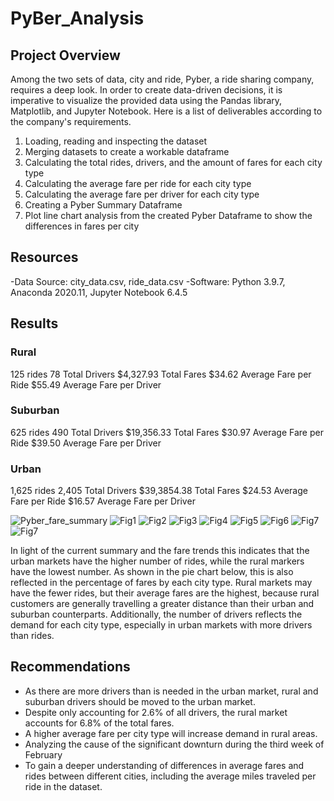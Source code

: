 # PyBer_Analysis
## Project Overview
Among the two sets of data, city and ride, Pyber, a ride sharing company, requires a deep look. In order to create data-driven decisions, it is imperative to visualize the provided data using the Pandas library, Matplotlib, and Jupyter Notebook. Here is a list of deliverables according to the company's requirements.

1. Loading, reading and inspecting the dataset
2. Merging datasets to create a workable dataframe
3. Calculating the total rides, drivers, and the amount of fares for each city type
4. Calculating the average fare per ride for each city type
5. Calculating the average fare per driver for each city type
6. Creating a Pyber Summary Dataframe
7. Plot line chart analysis from the created Pyber Dataframe to show the differences in fares per city

## Resources
-Data Source: city_data.csv, ride_data.csv
-Software: Python 3.9.7, Anaconda 2020.11, Jupyter Notebook 6.4.5

## Results
### Rural

125 rides
78 Total Drivers
$4,327.93 Total Fares
$34.62 Average Fare per Ride
$55.49 Average Fare per Driver

### Suburban

625 rides
490 Total Drivers
$19,356.33 Total Fares
$30.97 Average Fare per Ride
$39.50 Average Fare per Driver

### Urban

1,625 rides
2,405 Total Drivers
$39,3854.38 Total Fares
$24.53 Average Fare per Ride
$16.57 Average Fare per Driver


![Pyber_fare_summary](https://user-images.githubusercontent.com/99752443/162572877-29269872-f266-42c7-bf65-a80aec4fcee2.png)
![Fig1](https://user-images.githubusercontent.com/99752443/162572906-a77fa355-365c-4d66-9aca-65ba29ca5bb6.png)
![Fig2](https://user-images.githubusercontent.com/99752443/162572907-c51ab7f1-6f6d-4f99-a195-eafaa80129f9.png)
![Fig3](https://user-images.githubusercontent.com/99752443/162572917-7882180e-247d-4b80-a38e-ce68350deb9a.png)
![Fig4](https://user-images.githubusercontent.com/99752443/162572919-c53abdbb-b7d4-475b-bc00-8bd7eec56b6f.png)
![Fig5](https://user-images.githubusercontent.com/99752443/162572921-05fdc267-9784-4fa0-b0c7-e984b57d0e75.png)
![Fig6](https://user-images.githubusercontent.com/99752443/162572991-42ea398e-6072-4ee1-ac94-0f36384bc38a.png)
![Fig7](https://user-images.githubusercontent.com/99752443/162572993-24cb7d6a-58e0-48b3-95e3-375828998235.png)
![Fig7](https://user-images.githubusercontent.com/99752443/162572995-901f0281-4612-410a-9bd7-0473b4e9c57e.png)


In light of the current summary and the fare trends this indicates that the urban markets have the higher number of rides, while the rural markers have the lowest number. As shown in the pie chart below, this is also reflected in the percentage of fares by each city type. Rural markets may have the fewer rides, but their average fares are the highest, because rural customers are generally travelling a greater distance than their urban and suburban counterparts. Additionally, the number of drivers reflects the demand for each city type, especially in urban markets with more drivers than rides.

## Recommendations
* As there are more drivers than is needed in the urban market, rural and suburban drivers should be moved to the urban market. 
* Despite only accounting for 2.6% of all drivers, the rural market accounts for 6.8% of the total fares.
* A higher average fare per city type will increase demand in rural areas.
* Analyzing the cause of the significant downturn during the third week of February
* To gain a deeper understanding of differences in average fares and rides between different cities, including the average miles traveled per ride in the dataset.
